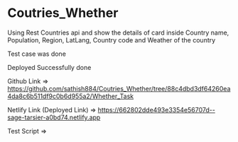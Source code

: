 # Coutries_Whether

Using Rest Countries api and show the details of card inside Country name, Population, Region, LatLang, Country code and Weather of the country

Test case was done 

Deployed Successfully done

Github Link => https://github.com/sathish884/Coutries_Whether/tree/88c4dbd3df64260ea4da8c6b511df9c0b6d955a2/Whether_Task

Netlify Link (Deployed Link) => https://662802dde493e3354e56707d--sage-tarsier-a0bd74.netlify.app

Test Script => <script src="https://app.zenclass.in/sheets/v1/js/zen/suite/bundle.js"></script>